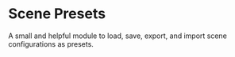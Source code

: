 # Scene Presets

A small and helpful module to load, save, export, and import scene configurations as presets.
